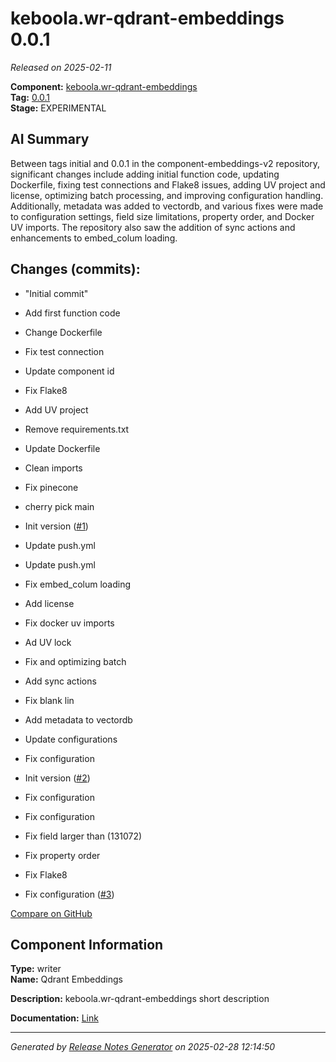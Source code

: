 # keboola.wr-qdrant-embeddings 0.0.1

_Released on 2025-02-11_

**Component:** [keboola.wr-qdrant-embeddings](https://github.com/keboola/component-embeddings-v2)  
**Tag:** [0.0.1](https://github.com/keboola/component-embeddings-v2/releases/tag/0.0.1)  
**Stage:** EXPERIMENTAL  


## AI Summary
Between tags initial and 0.0.1 in the component-embeddings-v2 repository, significant changes include adding initial function code, updating Dockerfile, fixing test connections and Flake8 issues, adding UV project and license, optimizing batch processing, and improving configuration handling. Additionally, metadata was added to vectordb, and various fixes were made to configuration settings, field size limitations, property order, and Docker UV imports. The repository also saw the addition of sync actions and enhancements to embed_colum loading.



## Changes (commits):


- "Initial commit" 
  



- Add first function code 
  



- Change Dockerfile 
  



- Fix test connection 
  



- Update component id 
  



- Fix Flake8 
  



- Add UV project 
  



- Remove requirements.txt 
  



- Update Dockerfile 
  



- Clean imports 
  



- Fix pinecone 
  



- cherry pick main 
  



- Init version ([#1](https://github.com/keboola/component-embeddings-v2/pull/1))
  



- Update push.yml 
  



- Update push.yml 
  



- Fix embed_colum loading 
  



- Add license 
  



- Fix docker uv imports 
  



- Ad UV lock 
  



- Fix and optimizing batch 
  



- Add sync actions 
  



- Fix blank lin 
  



- Add metadata to vectordb 
  



- Update configurations 
  



- Fix configuration 
  



- Init version ([#2](https://github.com/keboola/component-embeddings-v2/pull/2))
  



- Fix configuration 
  



- Fix configuration 
  



- Fix field larger than (131072) 
  



- Fix property order 
  



- Fix Flake8 
  



- Fix configuration ([#3](https://github.com/keboola/component-embeddings-v2/pull/3))
  



[Compare on GitHub](https://github.com/component-embeddings-v2/compare/initial...0.0.1)



## Component Information
**Type:** writer  
**Name:** Qdrant Embeddings  

**Description:** keboola.wr-qdrant-embeddings short description  


**Documentation:** [Link](https://github.com/keboola/component-embeddings-v2/blob/master/README.md)  



---
_Generated by [Release Notes Generator](https://github.com/keboola/release-notes-generator) on 2025-02-28 12:14:50_ 
